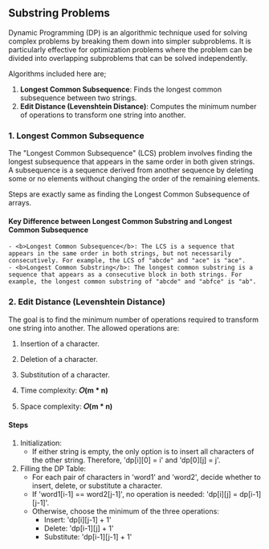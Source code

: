 ## Substring Problems
Dynamic Programming (DP) is an algorithmic technique used for solving complex problems by breaking them down into simpler subproblems. It is particularly effective for optimization problems where the problem can be divided into overlapping subproblems that can be solved independently.<br/>

Algorithms included here are;
1. <b>Longest Common Subsequence</b>: Finds the longest common subsequence between two strings.
2. <b>Edit Distance (Levenshtein Distance)</b>: Computes the minimum number of operations to transform one string into another.


### 1. Longest Common Subsequence
The "Longest Common Subsequence" (LCS) problem involves finding the longest subsequence that appears in the same order in both given strings. A subsequence is a sequence derived from another sequence by deleting some or no elements without changing the order of the remaining elements.</br>

Steps are exactly same as finding the Longest Common Subsequence of arrays.

#### Key Difference between Longest Common Substring and Longest Common Subsequence
    - <b>Longest Common Subsequence</b>: The LCS is a sequence that appears in the same order in both strings, but not necessarily consecutively. For example, the LCS of "abcde" and "ace" is "ace".
    - <b>Longest Common Substring</b>: The longest common substring is a sequence that appears as a consecutive block in both strings. For example, the longest common substring of "abcde" and "abfce" is "ab".

### 2. Edit Distance (Levenshtein Distance)
The goal is to find the minimum number of operations required to transform one string into another. The allowed operations are:
1. Insertion of a character.
2. Deletion of a character.
3. Substitution of a character.</br>

1. Time complexity: <b>𝑂(m * n)</b>
2. Space complexity: <b>𝑂(m * n)</b></br>

#### Steps
1. Initialization:
    - If either string is empty, the only option is to insert all characters of the other string. Therefore, 'dp[i][0] = i' and 'dp[0][j] = j'.
2. Filling the DP Table:
    - For each pair of characters in 'word1' and 'word2', decide whether to insert, delete, or substitute a character.
    - If 'word1[i-1] == word2[j-1]', no operation is needed: 'dp[i][j] = dp[i-1][j-1]'.
    - Otherwise, choose the minimum of the three operations:
        - Insert: 'dp[i][j-1] + 1'
        - Delete: 'dp[i-1][j] + 1'
        - Substitute: 'dp[i-1][j-1] + 1'